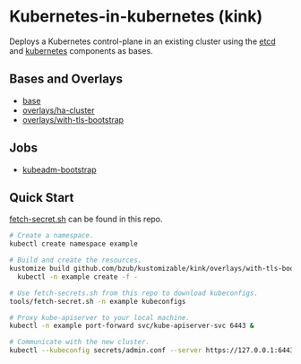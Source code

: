 # Kubernetes-in-kubernetes (kink)

Deploys a Kubernetes control-plane in an existing cluster using the
[etcd](../etcd) and [kubernetes](../kubernetes) components as bases.

## Bases and Overlays

- [base](base)
- [overlays/ha-cluster](overlays/ha-cluster)
- [overlays/with-tls-bootstrap](overlays/with-tls-bootstrap)

## Jobs

- [kubeadm-bootstrap](kubeadm-bootstrap)

## Quick Start

[fetch-secret.sh](/tools/fetch-secret.sh) can be found in this repo.

```sh
# Create a namespace.
kubectl create namespace example

# Build and create the resources.
kustomize build github.com/bzub/kustomizable/kink/overlays/with-tls-bootstrap | \
  kubectl -n example create -f -

# Use fetch-secrets.sh from this repo to download kubeconfigs.
tools/fetch-secret.sh -n example kubeconfigs

# Proxy kube-apiserver to your local machine.
kubectl -n example port-forward svc/kube-apiserver-svc 6443 &

# Communicate with the new cluster.
kubectl --kubeconfig secrets/admin.conf --server https://127.0.0.1:6443 get ns
```
